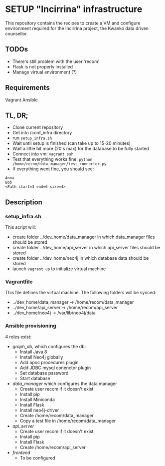 # SETUP "Incirrina" infrastructure
This repository contains the recipes to create a VM and configure environment required for the Incirrina project, the Kwanko data driven counsellor.

## TODOs
- There's still problem with the user 'recom'
- Flask is not properly installed
- Manage virtual environment (?)

## Requirements
Vagrant
Ansible

## TL, DR;
- Clone current repository
- Get into /conf_infra directory
- run `setup_infra.sh`
- Wait until setup is finished (can take up to 15-20 minutes)
- Wait a little bit more (20 s max) for the database to be fully started
- Connect into vm: `vagrant ssh`
- Test that everything works fine: `python /home/recom/data_manager/test_connector.py`
- If everything went fine, you should see: 
```
Anna
Bob
<Path start=3 end=6 size=4>
```

## Description
### setup_infra.sh
This script will:
- create folder ../dev_home/data_manager in which data_manager files should be stored
- create folder ../dev_home/api_server in which api_server files should be stored
- create folder ../dev_home/neo4j in which database data should be stored
- launch `vagrant up` to initialize virtual machine

### Vagrantfile
This file defines the virtual machine.
The following folders will be synced:
- ../dev_home/data_manager -> /home/recom/data_manager
- ../dev_home/api_server -> /home/recom/api_server
- ../dev_home/neo4j -> /var/lib/neo4j/data

### Ansible provisioning
4 roles exist:
- *graph_db*, which configures the db:
    + Install Java 8
    + Install Neo4j globally
    + Add apoc procedures plugin
    + Add JDBC mysql conenctor plugin
    + Set database password
    + Start database
- *data_manager* which configures the data manager
    + Create user recom if it doesn't exist 
    + Install pip
    + Install Miniconda
    + Install Flask
    + Install neo4j-driver
    + Create /home/recom/data_manager
    + Copy a test file in /home/recom/data_manager
- *api_server*
    + Create user recom if it doesn't exist 
    + Install pip
    + Install Flask
    + Create /home/recom/api_server
- *frontend*
    + To be configured
